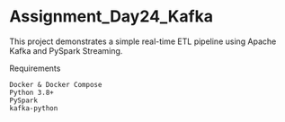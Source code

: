 # Assignment_Day24_Kafka
This project demonstrates a simple real-time ETL pipeline using Apache Kafka and PySpark Streaming.

Requirements

    Docker & Docker Compose
    Python 3.8+
    PySpark
    kafka-python
